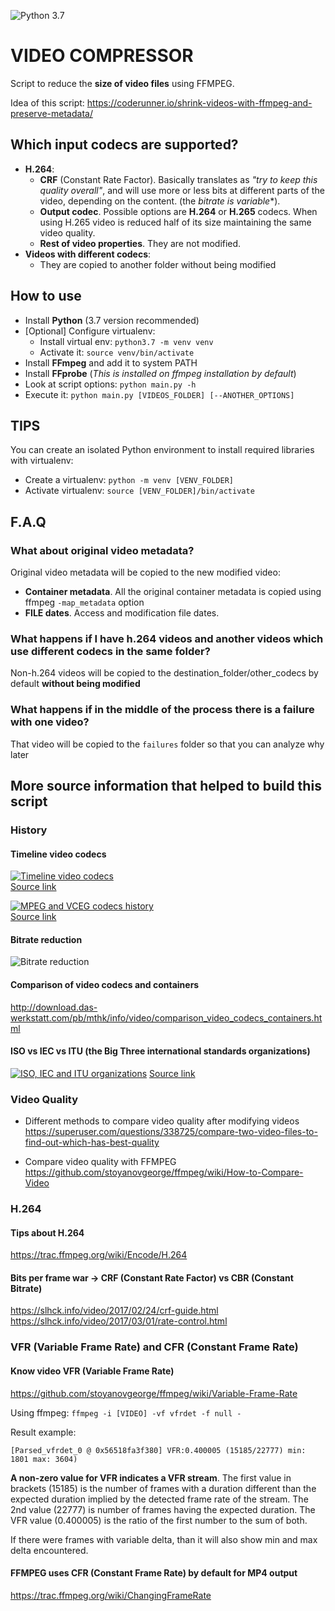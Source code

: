 ![Python 3.7](https://img.shields.io/badge/Python-3.7-blue.svg)

# VIDEO COMPRESSOR
Script to reduce the **size of video files** using FFMPEG.

Idea of this script:  https://coderunner.io/shrink-videos-with-ffmpeg-and-preserve-metadata/


Which input codecs are supported?
--------------------------------------
- **H.264**:
  - **CRF** (Constant Rate Factor). Basically translates as *"try to keep this quality overall"*, and will use more or less bits at different parts of the video, depending on the content. (the **bitrate* is variable**).
  - **Output codec**. Possible options are **H.264** or **H.265** codecs. When using H.265 video is reduced half of its size maintaining the same video quality.
  - **Rest of video properties**. They are not modified.
- **Videos with different codecs**:
  - They are copied to another folder without being modified


How to use
------------
- Install **Python** (3.7 version recommended)
- [Optional] Configure virtualenv:
  - Install virtual env: `python3.7 -m venv venv`
  - Activate it: `source venv/bin/activate`
- Install **FFmpeg** and add it to system PATH
- Install **FFprobe** (*This is installed on ffmpeg installation by default*)
- Look at script options: `python main.py -h`
- Execute it: `python main.py [VIDEOS_FOLDER] [--ANOTHER_OPTIONS]`


TIPS
-----------
You can create an isolated Python environment to install required libraries with virtualenv:
  - Create a virtualenv: `python -m venv [VENV_FOLDER]`
  - Activate virtualenv: `source [VENV_FOLDER]/bin/activate`


F.A.Q
------------

### What about original video metadata?

Original video  metadata will be copied to the new modified video:
  - **Container metadata**. All the original container metadata is copied using ffmpeg `-map_metadata` option
  - **FILE dates**. Access and modification file dates.

### What happens if I have h.264 videos and another videos which use different codecs in the same folder?

Non-h.264 videos will be copied to the destination_folder/other_codecs by default **without being modified**

### What happens if in the middle of the process there is a failure with one video?

That video will be copied to the `failures` folder so that you can analyze why later


More source information that helped to build this script
---------------------------------------------------

### History

#### Timeline video codecs
[![Timeline video codecs](/readme_images/codecs_history.jpg "Timeline video codecs")](https://www.slideshare.net/mohieddin.moradi/an-introduction-to-versatile-video-coding-vvc-for-uhd-hdr-and-360-video-135899487)
<br/>
[Source link](https://www.slideshare.net/mohieddin.moradi/an-introduction-to-versatile-video-coding-vvc-for-uhd-hdr-and-360-video-135899487)

[![MPEG and VCEG codecs history](/readme_images/mpeg_vceg_history.jpg "MPEG and VCEG codec history")](https://blog.wildix.com/understanding-video-codecs/)
<br/>
[Source link](https://blog.wildix.com/understanding-video-codecs/)


#### Bitrate reduction
![Bitrate reduction](/readme_images/bitrate_reduction.jpg "Bitrate reduction")

#### Comparison of video codecs and containers
http://download.das-werkstatt.com/pb/mthk/info/video/comparison_video_codecs_containers.html

#### ISO vs IEC vs ITU (the Big Three international standards organizations)

[![ISO, IEC and ITU organizations](/readme_images/big_three.JPG "ISO, IEC and ITU organizations")](https://slideplayer.com/slide/4687304/)
[Source link](https://slideplayer.com/slide/4687304/)


### Video Quality
  - Different methods to compare video quality after modifying videos
  https://superuser.com/questions/338725/compare-two-video-files-to-find-out-which-has-best-quality

  - Compare video quality with FFMPEG
  https://github.com/stoyanovgeorge/ffmpeg/wiki/How-to-Compare-Video


### H.264

#### Tips about H.264
https://trac.ffmpeg.org/wiki/Encode/H.264


#### Bits per frame war -> CRF (Constant Rate Factor) vs CBR (Constant Bitrate)
https://slhck.info/video/2017/02/24/crf-guide.html
https://slhck.info/video/2017/03/01/rate-control.html

### VFR (Variable Frame Rate) and CFR (Constant Frame Rate)

#### Know video VFR (Variable Frame Rate)
https://github.com/stoyanovgeorge/ffmpeg/wiki/Variable-Frame-Rate

Using ffmpeg: `ffmpeg -i [VIDEO] -vf vfrdet -f null -`

Result example:
```
[Parsed_vfrdet_0 @ 0x56518fa3f380] VFR:0.400005 (15185/22777) min: 1801 max: 3604)
```

**A non-zero value for VFR indicates a VFR stream**. The first value in brackets (15185) is the number of frames with a duration different than the expected duration implied by the detected frame rate of the stream. The 2nd value (22777) is number of frames having the expected duration. The VFR value (0.400005) is the ratio of the first number to the sum of both.

If there were frames with variable delta, than it will also show min and max delta encountered.


#### FFMPEG uses CFR (Constant Frame Rate) by default for MP4 output
https://trac.ffmpeg.org/wiki/ChangingFrameRate
